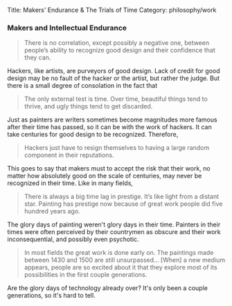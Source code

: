 Title: Makers' Endurance & The Trials of Time
Category: philosophy/work

### Makers and Intellectual Endurance

> There is no correlation, except possibly a negative one, between people’s ability to recognize good design and their confidence that they can.

Hackers, like artists, are purveyors of good design. Lack of credit for good design may be no fault of the hacker or the artist, but rather the judge. But there is a small degree of consolation in the fact that

> The only external test is time. Over time, beautiful things tend to thrive, and ugly things tend to get discarded.

Just as painters are writers sometimes become magnitudes more famous after their time has passed, so it can be with the work of hackers. It can take centuries for good design to be recognized. Therefore,

> Hackers just have to resign themselves to having a large
random component in their reputations.

This goes to say that makers must to accept the risk that their work, no matter how absolutely good on the scale of centuries, may never be recognized in their time. Like in many fields,

> There is always a big time lag in prestige. It’s like light from a distant star. Painting has prestige now because of great work people did five hundred years ago.

The glory days of painting weren't glory days in their time. Painters in their times were often perceived by their countrymen as obscure and their work inconsequential, and possibly even psychotic.

> In most fields the great work is done early on. The paintings made between 1430 and 1500 are still unsurpassed... [When] a new medium appears, people are so excited about it that they explore most of its possibilities in the first couple generations.

Are the glory days of technology already over? It's only been a couple generations, so it's hard to tell.
